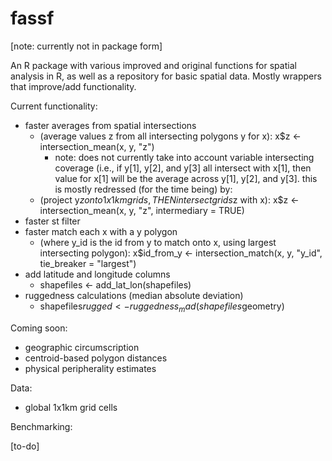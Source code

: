 # fassf

[note: currently not in package form]

An R package with various improved and original functions for spatial analysis in R, as well as a repository for basic spatial data. Mostly wrappers that improve/add functionality.

Current functionality:
- faster averages from spatial intersections
  - (average values z from all intersecting polygons y for x): x$z <- intersection_mean(x, y, "z")
    - note: does not currently take into account variable intersecting coverage (i.e., if y[1], y[2], and y[3] all intersect with x[1], then value for x[1] will be the average across y[1], y[2], and y[3]. this is mostly redressed (for the time being) by:
  - (project y$z onto 1x1 km grids, THEN intersect grids$z with x): x$z <- intersection_mean(x, y, "z", intermediary = TRUE)
- faster st filter
- faster match each x with a y polygon
  - (where y_id is the id from y to match onto x, using largest intersecting polygon): x$id_from_y <- intersection_match(x, y, "y_id", tie_breaker = "largest")
- add latitude and longitude columns
  - shapefiles <- add_lat_lon(shapefiles)
- ruggedness calculations (median absolute deviation)
  - shapefiles$rugged <- ruggedness_mad(shapefiles$geometry)

Coming soon:
- geographic circumscription 
- centroid-based polygon distances
- physical peripherality estimates

Data:

- global 1x1km grid cells

Benchmarking:

[to-do]
